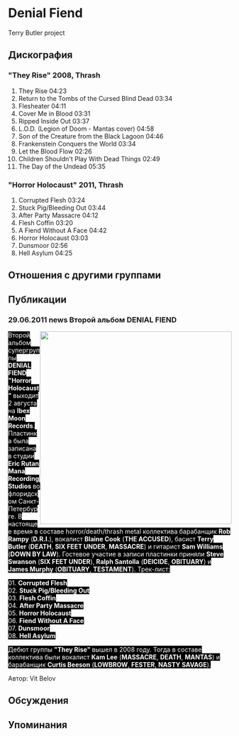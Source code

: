# Denial Fiend

Terry Butler project

## Дискография

### "They Rise" 2008, Thrash

1. They Rise 04:23
2. Return to the Tombs of the Cursed Blind Dead 03:34
3. Flesheater 04:11 
4. Cover Me in Blood 03:31 
5. Ripped Inside Out 03:37
6. L.O.D. (Legion of Doom - Mantas cover) 04:58  
7. Son of the Creature from the Black Lagoon 04:46
8. Frankenstein Conquers the World 03:34
9. Let the Blood Flow 02:26
10. Children Shouldn't Play With Dead Things 02:49
11. The Day of the Undead 05:35 

### "Horror Holocaust" 2011, Thrash

1. Corrupted Flesh 03:24 
2. Stuck Pig/Bleeding Out 03:44 
3. After Party Massacre 04:12 
4. Flesh Coffin 03:20 
5. A Fiend Without A Face 04:42 
6. Horror Holocaust 03:03 
7. Dunsmoor 02:56 
8. Hell Asylum 04:25


## Отношения с другими группами


## Публикации

### 29.06.2011 news Второй альбом DENIAL FIEND

<P><FONT style="BACKGROUND-COLOR: #000000" color=#ffffff><IMG height=434 alt="" hspace=0 src="/images/news_rus/2011.06/19792.jpg" width=432 align=right border=0>Второй альбом супергруппы <STRONG>DENIAL FIEND</STRONG> <STRONG>"Horror Holocaust" </STRONG>выходит 2 августа на <STRONG>Ibex Moon Records</STRONG>. Пластинка была записана в студии<STRONG> Eric Rutan</STRONG> <STRONG>Mana Recording Studios </STRONG>во флоридском Санкт-Петербурге. В настоящее время в составе horror/death/thrash metal коллектива&nbsp;барабанщик <B>Rob Rampy</B> (<B>D.R.I.</B>),&nbsp;вокалист <B>Blaine Cook</B> (<B>THE ACCUSED</B>),&nbsp;басист <B>Terry Butler</B> (<B>DEATH</B>, <B>SIX FEET UNDER</B>, <B>MASSACRE</B>) и гитарист <B>Sam Williams</B> (<B>DOWN BY LAW</B>). Гостевое участие в записи пластинки приняли <STRONG>Steve Swanson</STRONG> (<B>SIX FEET UNDER</B>), <B>Ralph Santolla</B> (<B>DEICIDE</B>, <B>OBITUARY</B>)&nbsp;и <B>James Murphy</B> (<B>OBITUARY</B>, <B>TESTAMENT</B>). Трек-лист:</FONT></P>
<P><FONT style="BACKGROUND-COLOR: #000000" color=#ffffff>01. <B>Corrupted Flesh</B><BR>02. <B>Stuck Pig/Bleeding Out</B><BR>03. <B>Flesh Coffin</B><BR>04. <B>After Party Massacre</B><BR>05. <B>Horror Holocaust</B><BR>06. <B>Fiend Without A Face</B><BR>07. <B>Dunsmoor</B><BR>08. <B>Hell Asylum</B></FONT></P>
<P><FONT style="BACKGROUND-COLOR: #000000" color=#ffffff>Дебют группы <STRONG>"They Rise" </STRONG>вышел в 2008 году. Тогда в составе коллектива были вокалист <STRONG>Kam Lee</STRONG> (<B>MASSACRE</B>, <B>DEATH</B>, <B>MANTAS</B>) и барабанщик <B>Curtis Beeson</B> (<B>LOWBROW</B>, <B>FESTER</B>, <B>NASTY SAVAGE</B>).<BR></P></FONT>
Автор: Vit Belov


## Обсуждения


## Упоминания


